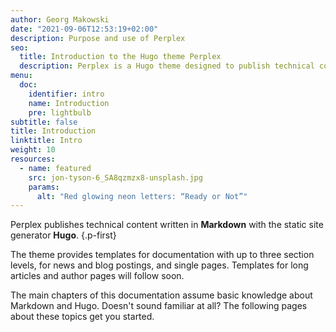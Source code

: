```yaml
---
author: Georg Makowski
date: "2021-09-06T12:53:19+02:00"
description: Purpose and use of Perplex
seo:
  title: Introduction to the Hugo theme Perplex
  description: Perplex is a Hugo theme designed to publish technical content written in Markdown. There are layout variants for documentation, a blog, a news feed, and articles.
menu:
  doc:
    identifier: intro
    name: Introduction
    pre: lightbulb
subtitle: false
title: Introduction
linktitle: Intro
weight: 10
resources:
  - name: featured
    src: jon-tyson-6_SA8qzmzx8-unsplash.jpg
    params:
      alt: "Red glowing neon letters: “Ready or Not”"  
---
```


Perplex publishes technical content written in **Markdown** 
with the static site generator **Hugo**.
{.p-first} <!--more-->

The theme provides templates for documentation with up to three section levels, for news and blog postings, and single pages. Templates for long articles and author pages will follow soon.

The main chapters of this documentation assume basic knowledge about Markdown and Hugo. Doesn't sound familiar at all? The following pages about these topics get you started.
